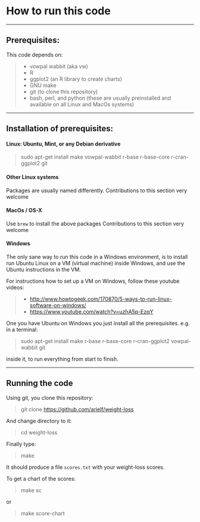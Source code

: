 # How to run this code

------------------
## Prerequisites:

This code depends on:

>- vowpal wabbit (aka vw)
>- R
>- ggplot2 (an R library to create charts)
>- GNU make
>- git (to clone this repository)
>- bash, perl, and python (these are usually preinstalled and available on all Linux and MacOs systems)

------------------
## Installation of prerequisites:

#### Linux: Ubuntu, Mint, or any Debian derivative 

>    sudo apt-get install make vowpal-wabbit r-base r-base-core r-cran-ggplot2 git

#### Other Linux systems

Packages are usually named differently.
Contributions to this section very welcome

#### MacOs / OS-X

Use `brew` to install the above packages
Contributions to this section very welcome

#### Windows

The only sane way to run this code in a Windows environment, is to install run Ubuntu Linux on a VM (virtual machine) inside Windows, and use the Ubuntu instructions in the VM.

For instructions how to set up a VM on Windows, follow these youtube videos:
>    - http://www.howtogeek.com/170870/5-ways-to-run-linux-software-on-windows/
>    - https://www.youtube.com/watch?v=uzhA5p-EzqY

One you have Ubuntu on Windows you just install all the prerequisites. e.g. in a terminal:

>    sudo apt-get install make r-base r-base-core r-cran-ggplot2 vowpal-wabbit git

inside it, to run everything from start to finish.


------------------
## Running the code

Using git, you clone this repository:

>    git clone https://github.com/arielf/weight-loss

And change directory to it:

>    cd weight-loss

Finally type:

>    make

It should produce a file `scores.txt` with your weight-loss scores.

To get a chart of the scores:

>    make sc

or

>    make score-chart

